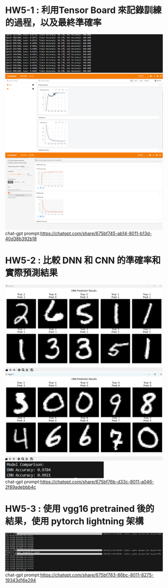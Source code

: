 # HW5-1 : 利用Tensor Board 來記錄訓練的過程，以及最終準確率
![alt text](Result5-1-1.png)  
![alt text](Result5-1-2.png)  
![alt text](Result5-1-3.png)  
chat-gpt prompt:https://chatgpt.com/share/675bf745-ab14-8011-b13d-40d38b392b18
# HW5-2 : 比較 DNN 和 CNN 的準確率和實際預測結果
![alt text](Result5-2-1.png)  
![alt text](Result5-2-2.png)  
![alt text](Result5-2-3.png)  
chat-gpt prompt:https://chatgpt.com/share/675bf76b-d33c-8011-a046-2f89adebbb4c
# HW5-3 : 使用 vgg16 pretrained 後的結果，使用 pytorch lightning 架構
![alt text](Result5-3.png)  
chat-gpt prompt:https://chatgpt.com/share/675bf783-86bc-8011-8275-19343d16e294
